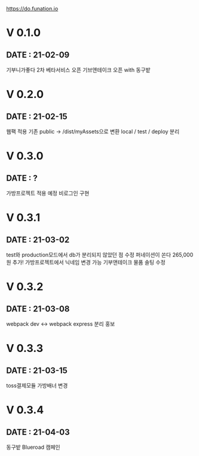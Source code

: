 https://do.funation.io

# V 0.1.0
## DATE : 21-02-09
기부니가좋다 2차 베타서비스 오픈
기브앤테이크 오픈 with 동구밭

# V 0.2.0
## DATE : 21-02-15
웹팩 적용
기존 public -> /dist/myAssets으로 변환
local / test / deploy 분리

# V 0.3.0
## DATE : ?
가방프로젝트 적용 예정
비로그인 구현

# V 0.3.1
## DATE : 21-03-02
test와 production모드에서 db가 분리되지 않았던 점 수정
퍼네이션이 쏜다 265,000원 추가!
가방프로젝트에서 닉네임 변경 가능
기부앤테이크 물품 솔팅 수정

# V 0.3.2
## DATE : 21-03-08
webpack dev <-> webpack express 분리
홍보

# V 0.3.3
## DATE : 21-03-15
toss결제모듈
가방배너 변경

# V 0.3.4
## DATE : 21-04-03
동구밭 Blueroad 캠페인
